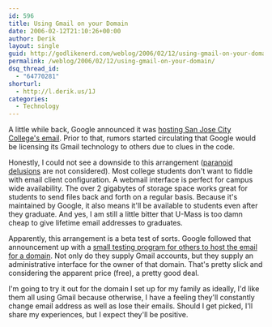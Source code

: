 ```yaml
---
id: 596
title: Using Gmail on your Domain
date: 2006-02-12T21:10:26+00:00
author: Derik
layout: single
guid: http://godlikenerd.com/weblog/2006/02/12/using-gmail-on-your-domain/
permalink: /weblog/2006/02/12/using-gmail-on-your-domain/
dsq_thread_id:
  - "64770281"
shorturl:
  - http://l.derik.us/1J
categories:
  - Technology
---
```

A little while back, Google announced it was [hosting San Jose City College's email](http://googleblog.blogspot.com/2006/02/big-mail-on-campus.html). Prior to that, rumors started circulating that Google would be licensing its Gmail technology to others due to clues in the code.

Honestly, I could not see a downside to this arrangement ([paranoid delusions](http://www.gmail-is-too-creepy.com/) are not considered). Most college students don't want to fiddle with email client configuration. A webmail interface is perfect for campus wide availability. The over 2 gigabytes of storage space works great for students to send files back and forth on a regular basis. Because it's maintained by Google, it also means it'll be available to students even after they graduate. And yes, I am still a little bitter that U-Mass is too damn cheap to give lifetime email addresses to graduates.

Apparently, this arrangement is a beta test of sorts. Google followed that announcement up with a [small testing program for others to host the email for a domain](https://www.google.com/hosted/Home). Not only do they supply Gmail accounts, but they supply an administrative interface for the owner of that domain. That's pretty slick and considering the apparent price (free), a pretty good deal.

I'm going to try it out for the domain I set up for my family as ideally, I'd like them all using Gmail because otherwise, I have a feeling they'll constantly change email address as well as lose their emails. Should I get picked, I'll share my experiences, but I expect they'll be positive.